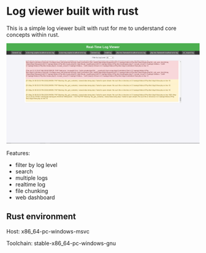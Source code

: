 # Log viewer built with rust
This is a simple log viewer built with rust for me to understand core concepts within rust.

![Log Viewer](./images/logviewer.png)

Features:
- filter by log level
- search
- multiple logs
- realtime log 
- file chunking
- web dashboard

## Rust environment
Host: x86_64-pc-windows-msvc

Toolchain: stable-x86_64-pc-windows-gnu
